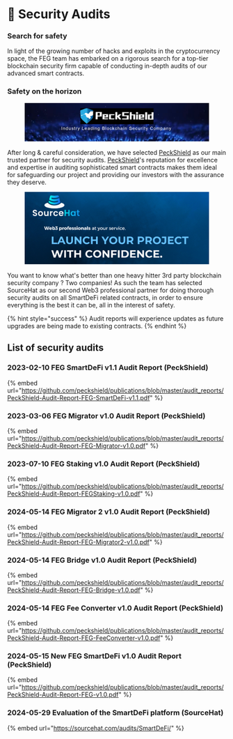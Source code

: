 # 🔐 Security Audits

### Search for safety

In light of the growing number of hacks and exploits in the cryptocurrency space, the FEG team has embarked on a rigorous search for a top-tier blockchain security firm capable of conducting in-depth audits of our advanced smart contracts.

### Safety on the horizon

<figure><img src="../.gitbook/assets/peckshield audits.jpg" alt=""><figcaption></figcaption></figure>

After long & careful consideration, we have selected [PeckShield](https://peckshield.com/) as our main trusted partner for security audits. [PeckShield](https://peckshield.com/)'s reputation for excellence and expertise in auditing sophisticated smart contracts makes them ideal for safeguarding our project and providing our investors with the assurance they deserve.

<figure><img src="../.gitbook/assets/smart_contract_audit_company.png" alt=""><figcaption></figcaption></figure>

You want to know what's better than one heavy hitter 3rd party blockchain security company ? Two  companies! As such the team has selected SourceHat as our second Web3 professional partner for doing thorough security audits on all SmartDeFi related contracts, in order to ensure everything is the best it can be, all in the interest of safety.&#x20;

{% hint style="success" %}
Audit reports will experience updates as future upgrades are being made to existing contracts.
{% endhint %}

## List of security audits

### 2023-02-10 FEG SmartDeFi v1.1 Audit Report (PeckShield)

{% embed url="https://github.com/peckshield/publications/blob/master/audit_reports/PeckShield-Audit-Report-FEG-SmartDeFi-v1.1.pdf" %}

### 2023-03-06 FEG Migrator v1.0 Audit Report (PeckShield)

{% embed url="https://github.com/peckshield/publications/blob/master/audit_reports/PeckShield-Audit-Report-FEG-Migrator-v1.0.pdf" %}

### 2023-07-10 FEG Staking v1.0 Audit Report (PeckShield)

{% embed url="https://github.com/peckshield/publications/blob/master/audit_reports/PeckShield-Audit-Report-FEGStaking-v1.0.pdf" %}

### 2024-05-14 FEG Migrator 2 v1.0 Audit Report (PeckShield)

{% embed url="https://github.com/peckshield/publications/blob/master/audit_reports/PeckShield-Audit-Report-FEG-Migrator2-v1.0.pdf" %}

### 2024-05-14 FEG Bridge v1.0 Audit Report (PeckShield)

{% embed url="https://github.com/peckshield/publications/blob/master/audit_reports/PeckShield-Audit-Report-FEG-Bridge-v1.0.pdf" %}

### 2024-05-14 FEG Fee Converter v1.0 Audit Report (PeckShield)

{% embed url="https://github.com/peckshield/publications/blob/master/audit_reports/PeckShield-Audit-Report-FEG-FeeConverter-v1.0.pdf" %}

### 2024-05-15 New FEG SmartDeFi v1.0 Audit Report (PeckShield)

{% embed url="https://github.com/peckshield/publications/blob/master/audit_reports/PeckShield-Audit-Report-FEG-v1.0.pdf" %}

### 2024-05-29 Evaluation of the SmartDeFi platform (SourceHat)

{% embed url="https://sourcehat.com/audits/SmartDeFi/" %}
